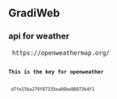 ## GradiWeb

<h3>api for weather </h3>
<code> https://openweathermap.org/ <code/>


<h4>This is the key for openweather </h4>
<code> d7fe15ba279f87335ea00be88073b4f1 <code/>
